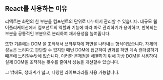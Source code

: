 ## React를 사용하는 이유

리액트는 화면의 한 부분을 컴포넌트의 단위로 나누어서 관리할 수 있습니다. 대규모 웹 어플리케이션에서 컴포넌트의 역할과 기능에 따라 따로 관리하기가 용이하고, 반복되는 부분을 공통적인 부분으로 분리하여 재사용성을 높여줍니다.

또한 기존에는 DOM 을 조작해서 브라우저에 화면을 나타내는 형식이었습니다. 자체의 성능은 느리다고 판단할 수 없지만 매번 DOM에 접근하여 변화를 하면 계속 랜더링하기 때문에 느려질수밖에 없습니다. 이러한 문제점을 해결하기 위해 가상 DOM을 사용하여 실제 DOM을 조작하는 횟수를 줄여서 성능을 개선할수 있습니다.

그 밖에도, 생태계가 넓고, 다양한 라이브러리를 사용 가능합니다.